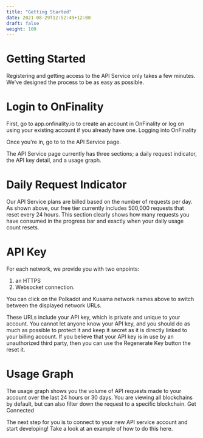 ```yaml
---
title: "Getting Started"
date: 2021-08-29T12:52:49+12:00
draft: false
weight: 100
---
```



# Getting Started

Registering and getting access to the API Service only takes a few minutes. We've designed the process to be as easy as possible.


# Login to OnFinality

First, go to app.onfinality.io to create an account in OnFinality or log on using your existing account if you already have one. Logging into OnFinality

Once you're in, go to to the API Service page.


The API Service page currently has three sections; a daily request indicator, the API key detail, and a usage graph.

# Daily Request Indicator

Our API Service plans are billed based on the number of requests per day. As shown above, our free tier currently includes 500,000 requests that reset every 24 hours. This section clearly shows how many requests you have consumed in the progress bar and exactly when your daily usage count resets.

# API Key 

For each network, we provide you with two enpoints:
1. an HTTPS
1. Websocket connection.  

You can click on the Polkadot and Kusama network names above to switch between the displayed network URLs.

These URLs include your API key, which is private and unique to your account. You cannot let anyone know your API key, and you should do as much as possible to protect it and keep it secret as it is directly linked to your billing account. If you believe that your API key is in use by an unauthorized third party, then you can use the Regenerate Key button the reset it.

# Usage Graph

The usage graph shows you the volume of API requests made to your account over the last 24 hours or 30 days. You are viewing all blockchains by default, but can also filter down the request to a specific blockchain.
Get Connected

The next step for you is to connect to your new API service account and start developing! Take a look at an example of how to do this here.

